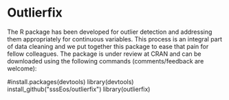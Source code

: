 # Outlierfix
The R package has been developed for outlier detection and addressing them appropriately for continuous variables. This process is an integral part of data cleaning and we put together this package to ease that pain for fellow colleagues. The package is under review at CRAN and can be downloaded using the following commands (comments/feedback are welcome):

#install.packages(devtools)
library(devtools)
install_github("sssEos/outlierfix")
library(outlierfix)
